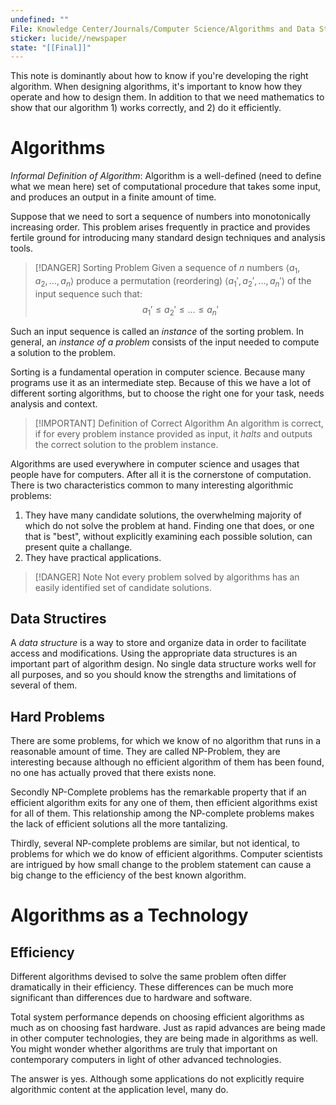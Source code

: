 ```yaml
---
undefined: ""
File: Knowledge Center/Journals/Computer Science/Algorithms and Data Structure/Role of Algorithms in Computing.md
sticker: lucide//newspaper
state: "[[Final]]"
---
```

This note is dominantly about how to know if you're developing the right algorithm. When designing algorithms, it's important to know how they operate and how to design them. In addition to that we need mathematics to show that our algorithm 1) works correctly, and 2) do it efficiently.

# Algorithms
*Informal Definition of Algorithm*: Algorithm is a well-defined (need to define what we mean here) set of computational procedure that takes some input, and produces an output in a finite amount of time.

Suppose that we need to sort a sequence of numbers into monotonically increasing order. This problem arises frequently in practice and provides fertile ground for introducing many standard design techniques and analysis tools.

> [!DANGER] Sorting Problem
> Given a sequence of $n$ numbers $\langle a_1,a_2, \dots, a_n\rangle$ produce a permutation (reordering) $\langle a_1' ,a_2',\dots,a_n'\rangle$ of the input sequence such that:
> $$ a_1' \leq a_2' \leq\dots \leq a_n' $$

Such an input sequence is called an *instance* of the sorting problem. In general, an *instance of a problem* consists of the input needed to compute a solution to the problem.

Sorting is a fundamental operation in computer science. Because many programs use it as an intermediate step. Because of this we have a lot of different sorting algorithms, but to choose the right one for your task, needs analysis and context.


> [!IMPORTANT] Definition of Correct Algorithm
> An algorithm is correct, if for every problem instance provided as input, it *halts* and outputs the correct solution to the problem instance.

Algorithms are used everywhere in computer science and usages that people have for computers. After all it is the cornerstone of computation. There is two characteristics common to many interesting algorithmic problems:
1. They have many candidate solutions, the overwhelming majority of which do not solve the problem at hand. Finding one that does, or one that is "best", without explicitly examining each possible solution, can present quite a challange.
2. They have practical applications. 

> [!DANGER] Note
> Not every problem solved by algorithms has an easily identified set of candidate solutions. 

## Data Structires
A *data structure* is a way to store and organize data in order to facilitate access and modifications. Using the appropriate data structures is an important part of algorithm design. No single data structure works well for all purposes, and so you should know the strengths and limitations of several of them.


## Hard Problems
There are some problems, for which we know of no algorithm that runs in a reasonable amount of time. They are called NP-Problem, they are interesting  because although no efficient algorithm of them has been found, no one has actually proved that there exists none. 

Secondly NP-Complete problems has the remarkable property that if an efficient algorithm exits for any one of them, then efficient algorithms exist for all of them. This relationship among the NP-complete problems makes the lack of efficient solutions all the more tantalizing.

Thirdly, several NP-complete problems are similar, but not identical, to problems for which we do know of efficient algorithms. Computer scientists are intrigued  by how small change to the problem statement can cause a big change to the efficiency of the best known algorithm.

# Algorithms as a Technology

## Efficiency
Different algorithms devised to solve the same problem often differ dramatically in their efficiency. These differences can be much more significant than differences due to hardware and software.

Total system performance depends on choosing efficient algorithms as much as on choosing fast hardware. Just as rapid advances are being made in other computer technologies, they are being made in algorithms as well. You might wonder whether algorithms are truly that important on contemporary computers in light of other advanced technologies. 

The answer is yes. Although some applications do not explicitly require algorithmic content at the application level, many do. 